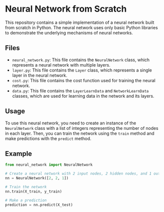 # Neural Network from Scratch

This repository contains a simple implementation of a neural network built from scratch in Python. The neural network uses only basic Python libraries to demonstrate the underlying mechanisms of neural networks.

## Files

- `neural_network.py`: This file contains the `NeuralNetwork` class, which represents a neural network with multiple layers.
- `layer.py`: This file contains the `Layer` class, which represents a single layer in the neural network.
- `cost.py`: This file contains the cost function used for training the neural network.
- `data.py`: This file contains the `LayerLearnData` and `NetworkLearnData` classes, which are used for learning data in the network and its layers.

## Usage

To use this neural network, you need to create an instance of the `NeuralNetwork` class with a list of integers representing the number of nodes in each layer. Then, you can train the network using the `train` method and make predictions with the `predict` method.

## Example

```python
from neural_network import NeuralNetwork

# Create a neural network with 2 input nodes, 2 hidden nodes, and 1 output node
nn = NeuralNetwork([2, 2, 1])

# Train the network
nn.train(X_train, y_train)

# Make a prediction
prediction = nn.predict(X_test)
